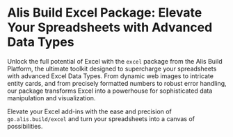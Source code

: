 # Alis Build Excel Package: Elevate Your Spreadsheets with Advanced Data Types

Unlock the full potential of Excel with the `excel` package from the Alis Build Platform, the ultimate toolkit designed to supercharge your spreadsheets
with advanced Excel Data Types. From dynamic web images to intricate entity cards, and from precisely formatted numbers to robust error handling,
our package transforms Excel into a powerhouse for sophisticated data manipulation and visualization.

Elevate your Excel add-ins with the ease and precision of `go.alis.build/excel` and turn your spreadsheets into a canvas of possibilities.
